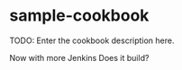 # sample-cookbook

TODO: Enter the cookbook description here.

Now with more Jenkins
Does it build?
